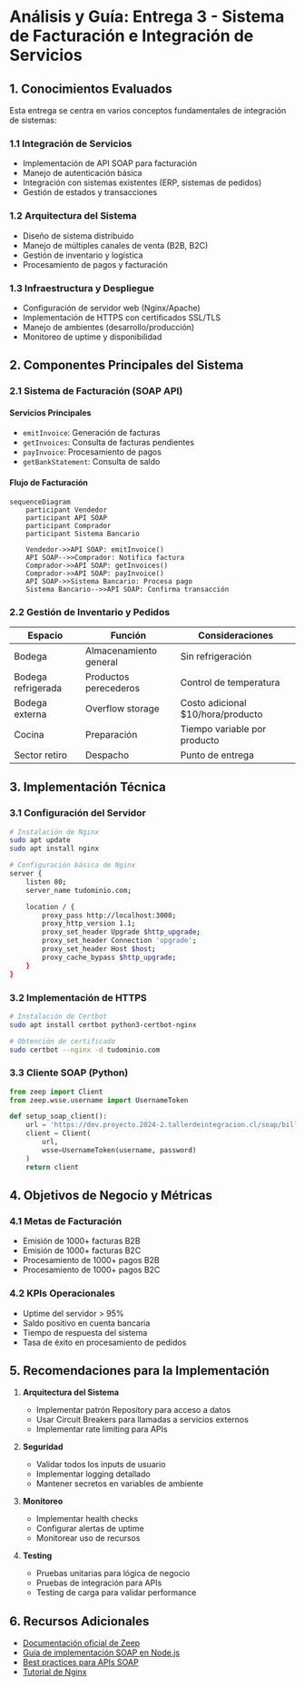 # Análisis y Guía: Entrega 3 - Sistema de Facturación e Integración de Servicios

## 1. Conocimientos Evaluados

Esta entrega se centra en varios conceptos fundamentales de integración de sistemas:

### 1.1 Integración de Servicios

- Implementación de API SOAP para facturación
- Manejo de autenticación básica
- Integración con sistemas existentes (ERP, sistemas de pedidos)
- Gestión de estados y transacciones

### 1.2 Arquitectura del Sistema

- Diseño de sistema distribuido
- Manejo de múltiples canales de venta (B2B, B2C)
- Gestión de inventario y logística
- Procesamiento de pagos y facturación

### 1.3 Infraestructura y Despliegue

- Configuración de servidor web (Nginx/Apache)
- Implementación de HTTPS con certificados SSL/TLS
- Manejo de ambientes (desarrollo/producción)
- Monitoreo de uptime y disponibilidad

## 2. Componentes Principales del Sistema

### 2.1 Sistema de Facturación (SOAP API)

#### Servicios Principales

- `emitInvoice`: Generación de facturas
- `getInvoices`: Consulta de facturas pendientes
- `payInvoice`: Procesamiento de pagos
- `getBankStatement`: Consulta de saldo

#### Flujo de Facturación

```mermaid
sequenceDiagram
    participant Vendedor
    participant API SOAP
    participant Comprador
    participant Sistema Bancario

    Vendedor->>API SOAP: emitInvoice()
    API SOAP-->>Comprador: Notifica factura
    Comprador->>API SOAP: getInvoices()
    Comprador->>API SOAP: payInvoice()
    API SOAP->>Sistema Bancario: Procesa pago
    Sistema Bancario-->>API SOAP: Confirma transacción
```

### 2.2 Gestión de Inventario y Pedidos

| Espacio            | Función                | Consideraciones                   |
| ------------------ | ---------------------- | --------------------------------- |
| Bodega             | Almacenamiento general | Sin refrigeración                 |
| Bodega refrigerada | Productos perecederos  | Control de temperatura            |
| Bodega externa     | Overflow storage       | Costo adicional $10/hora/producto |
| Cocina             | Preparación            | Tiempo variable por producto      |
| Sector retiro      | Despacho               | Punto de entrega                  |

## 3. Implementación Técnica

### 3.1 Configuración del Servidor

```bash
# Instalación de Nginx
sudo apt update
sudo apt install nginx

# Configuración básica de Nginx
server {
    listen 80;
    server_name tudominio.com;

    location / {
        proxy_pass http://localhost:3000;
        proxy_http_version 1.1;
        proxy_set_header Upgrade $http_upgrade;
        proxy_set_header Connection 'upgrade';
        proxy_set_header Host $host;
        proxy_cache_bypass $http_upgrade;
    }
}
```

### 3.2 Implementación de HTTPS

```bash
# Instalación de Certbot
sudo apt install certbot python3-certbot-nginx

# Obtención de certificado
sudo certbot --nginx -d tudominio.com
```

### 3.3 Cliente SOAP (Python)

```python
from zeep import Client
from zeep.wsse.username import UsernameToken

def setup_soap_client():
    url = 'https://dev.proyecto.2024-2.tallerdeintegracion.cl/soap/billing?wsdl'
    client = Client(
        url,
        wsse=UsernameToken(username, password)
    )
    return client
```

## 4. Objetivos de Negocio y Métricas

### 4.1 Metas de Facturación

- Emisión de 1000+ facturas B2B
- Emisión de 1000+ facturas B2C
- Procesamiento de 1000+ pagos B2B
- Procesamiento de 1000+ pagos B2C

### 4.2 KPIs Operacionales

- Uptime del servidor > 95%
- Saldo positivo en cuenta bancaria
- Tiempo de respuesta del sistema
- Tasa de éxito en procesamiento de pedidos

## 5. Recomendaciones para la Implementación

1. **Arquitectura del Sistema**

   - Implementar patrón Repository para acceso a datos
   - Usar Circuit Breakers para llamadas a servicios externos
   - Implementar rate limiting para APIs

2. **Seguridad**

   - Validar todos los inputs de usuario
   - Implementar logging detallado
   - Mantener secretos en variables de ambiente

3. **Monitoreo**

   - Implementar health checks
   - Configurar alertas de uptime
   - Monitorear uso de recursos

4. **Testing**
   - Pruebas unitarias para lógica de negocio
   - Pruebas de integración para APIs
   - Testing de carga para validar performance

## 6. Recursos Adicionales

- [Documentación oficial de Zeep](https://docs.python-zeep.org/)
- [Guía de implementación SOAP en Node.js](https://www.npmjs.com/package/soap)
- [Best practices para APIs SOAP](https://www.w3.org/TR/soap12-part0/)
- [Tutorial de Nginx](https://www.nginx.com/resources/wiki/start/)
